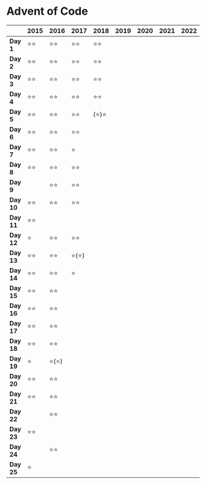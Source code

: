 # Advent of Code

|              	| **2015**   	| **2016**   	| **2017**   	| **2018**   	| **2019**   	| **2020**   	| **2021**   	| **2022**   	| **2023**   	| **2024**   	|
|--------------	|------------	|------------	|------------	|------------	|------------	|------------	|------------	|------------	|------------	|------------	|
| **Day 1**    	| ⭐⭐         	| ⭐⭐         	| ⭐⭐         	| ⭐⭐         	|            	|            	|            	|            	| ⭐⭐         	| ⭐⭐         	|
| **Day 2**    	| ⭐⭐         	| ⭐⭐         	| ⭐⭐         	| ⭐⭐         	|            	|            	|            	|            	| ⭐⭐         	| ⭐⭐         	|
| **Day 3**    	| ⭐⭐         	| ⭐⭐         	| ⭐⭐         	| ⭐⭐         	|            	|            	|            	|            	| ⭐⭐         	| ⭐⭐         	|
| **Day 4**    	| ⭐⭐         	| ⭐⭐         	| ⭐⭐         	| ⭐⭐         	|            	|            	|            	|            	| ⭐⭐         	| ⭐⭐(GPT)    	|
| **Day 5**    	| ⭐⭐         	| ⭐⭐         	| ⭐⭐         	| (⭐)⭐       	|            	|            	|            	|            	| ⭐⭐         	| ⭐⭐         	|
| **Day 6**    	| ⭐⭐         	| ⭐⭐         	| ⭐⭐         	|            	|            	|            	|            	|            	| ⭐⭐         	| ⭐⭐         	|
| **Day 7**    	| ⭐⭐         	| ⭐⭐         	| ⭐          	|            	|            	|            	|            	|            	| ⭐⭐         	| ⭐⭐        	|
| **Day 8**    	| ⭐⭐         	| ⭐⭐         	| ⭐⭐         	|            	|            	|            	|            	|            	| ⭐⭐         	| ⭐⭐         	|
| **Day 9**    	|            	| ⭐⭐         	| ⭐⭐         	|            	|            	|            	|            	|            	| ⭐⭐         	| ⭐⭐         	|
| **Day 10**   	| ⭐⭐         	| ⭐⭐         	| ⭐⭐         	|            	|            	|            	|            	|            	| ⭐          	| ⭐⭐         	|
| **Day 11**   	| ⭐⭐         	|            	|            	|            	|            	|            	|            	|            	| ⭐⭐         	| ⭐⭐         	|
| **Day 12**   	| ⭐          	| ⭐⭐         	| ⭐⭐         	|            	|            	|            	|            	|            	| ⭐          	| ⭐         	|
| **Day 13**   	| ⭐⭐         	| ⭐⭐         	| ⭐(⭐)       	|            	|            	|            	|            	|            	| ⭐          	|(⭐⭐)        	|
| **Day 14**   	| ⭐⭐         	| ⭐⭐         	| ⭐          	|            	|            	|            	|            	|            	| ⭐          	| ⭐⭐         	|
| **Day 15**   	| ⭐⭐         	| ⭐⭐         	|            	|            	|            	|            	|            	|            	| ⭐⭐         	|            	|
| **Day 16**   	| ⭐⭐         	| ⭐⭐         	|            	|            	|            	|            	|            	|            	|            	|            	|
| **Day 17**   	| ⭐⭐         	| ⭐⭐         	|            	|            	|            	|            	|            	|            	|            	|            	|
| **Day 18**   	| ⭐⭐         	| ⭐⭐         	|            	|            	|            	|            	|            	|            	|            	|            	|
| **Day 19**   	| ⭐          	| ⭐(⭐)       	|            	|            	|            	|            	|            	|            	| ⭐          	|            	|
| **Day 20**   	| ⭐⭐         	| ⭐⭐         	|            	|            	|            	|            	|            	|            	| ⭐⭐         	|            	|
| **Day 21**   	| ⭐⭐         	| ⭐⭐         	|            	|            	|            	|            	|            	|            	| ⭐          	|            	|
| **Day 22**   	|            	| ⭐⭐         	|            	|            	|            	|            	|            	|            	|            	|            	|
| **Day 23**   	| ⭐⭐         	|            	|            	|            	|            	|            	|            	|            	|            	|            	|
| **Day 24**   	|            	| ⭐⭐         	|            	|            	|            	|            	|            	|            	| ⭐          	|            	|
| **Day 25**   	| ⭐          	|            	|            	|            	|            	|            	|            	|            	|            	|            	|